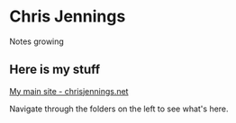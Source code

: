 # Chris Jennings

Notes growing

## Here is my stuff

[My main site - chrisjennings.net](https://www.chrisjennings.net)


Navigate through the folders on the left to see what's here.